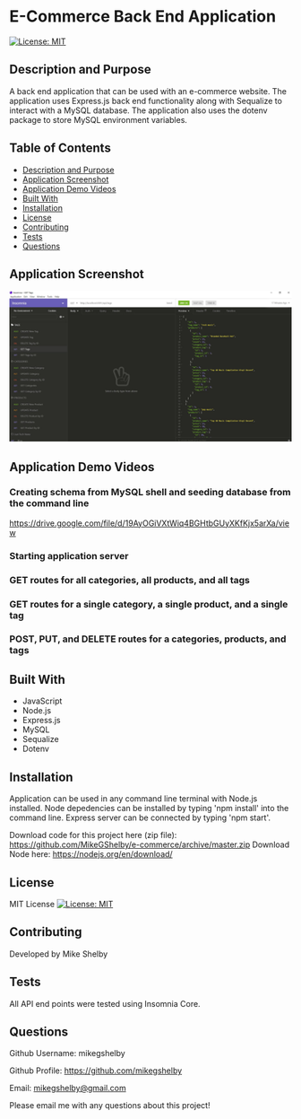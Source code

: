 # E-Commerce Back End Application
[![License: MIT](https://img.shields.io/badge/License-MIT-yellow.svg)](https://opensource.org/licenses/MIT)

## Description and Purpose
A back end application that can be used with an e-commerce website. The application uses Express.js back end functionality along with Sequalize to interact with a MySQL database. The application also uses the dotenv package to store MySQL environment variables.

## Table of Contents
  - [Description and Purpose](#description-and-purpose)
  - [Application Screenshot](#application-screenshot)
  - [Application Demo Videos](#application-demo-videos)
  - [Built With](#built-with)
  - [Installation](#installation)
  - [License](#license)
  - [Contributing](#contributing)
  - [Tests](#tests)
  - [Questions](#questions)

## Application Screenshot
![E-Commerce Screenshot](./public/assets/images/e-commerce-screenshot.jpg "Application Screenshot")

## Application Demo Videos
### Creating schema from MySQL shell and seeding database from the command line
https://drive.google.com/file/d/19AyOGiVXtWiq4BGHtbGUyXKfKjx5arXa/view
### Starting application server

### GET routes for all categories, all products, and all tags

### GET routes for a single category, a single product, and a single tag

### POST, PUT, and DELETE routes for a categories, products, and tags

## Built With
* JavaScript
* Node.js
* Express.js
* MySQL
* Sequalize
* Dotenv

## Installation
Application can be used in any command line terminal with Node.js installed. Node depedencies can be installed by typing 'npm install' into the command line. Express server can be connected by typing 'npm start'.

Download code for this project here (zip file): https://github.com/MikeGShelby/e-commerce/archive/master.zip
Download Node here: https://nodejs.org/en/download/

## License
MIT License
[![License: MIT](https://img.shields.io/badge/License-MIT-yellow.svg)](https://opensource.org/licenses/MIT)

## Contributing
Developed by Mike Shelby

## Tests
All API end points were tested using Insomnia Core.

## Questions
Github Username: mikegshelby

Github Profile: https://github.com/mikegshelby

Email: mikegshelby@gmail.com

Please email me with any questions about this project!